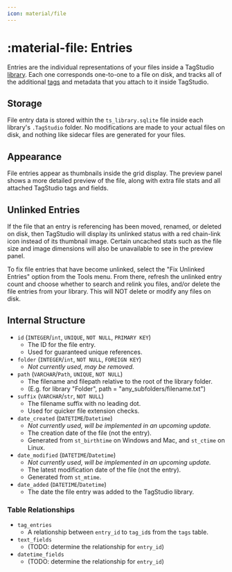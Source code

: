 ```yaml
---
icon: material/file
---
```


# :material-file: Entries

Entries are the individual representations of your files inside a TagStudio [library](./index.md). Each one corresponds one-to-one to a file on disk, and tracks all of the additional [tags](tag.md) and metadata that you attach to it inside TagStudio.

## Storage

File entry data is stored within the `ts_library.sqlite` file inside each library's `.TagStudio` folder. No modifications are made to your actual files on disk, and nothing like sidecar files are generated for your files.

## Appearance

File entries appear as thumbnails inside the grid display. The preview panel shows a more detailed preview of the file, along with extra file stats and all attached TagStudio tags and fields.

## Unlinked Entries

If the file that an entry is referencing has been moved, renamed, or deleted on disk, then TagStudio will display its unlinked status with a red chain-link icon instead of its thumbnail image. Certain uncached stats such as the file size and image dimensions will also be unavailable to see in the preview panel.

To fix file entries that have become unlinked, select the "Fix Unlinked Entries" option from the Tools menu. From there, refresh the unlinked entry count and choose whether to search and relink you files, and/or delete the file entries from your library. This will NOT delete or modify any files on disk.

## Internal Structure

-   `id` (`INTEGER`/`int`, `UNIQUE`, `NOT NULL`, `PRIMARY KEY`)
    -   The ID for the file entry.
    -   Used for guaranteed unique references.
-   `folder` (`INTEGER`/`int`, `NOT NULL`, `FOREIGN KEY`)
    -   _Not currently used, may be removed._
-   `path` (`VARCHAR`/`Path`, `UNIQUE`, `NOT NULL`)
    -   The filename and filepath relative to the root of the library folder.
    -   (E.g. for library "Folder", path = "any_subfolders/filename.txt")
-   `suffix` (`VARCHAR`/`str`, `NOT NULL`)
    -   The filename suffix with no leading dot.
    -   Used for quicker file extension checks.
-   `date_created` (`DATETIME`/`Datetime`)
    -   _Not currently used, will be implemented in an upcoming update._
    -   The creation date of the file (not the entry).
    -   Generated from `st_birthtime` on Windows and Mac, and `st_ctime` on Linux.
-   `date_modified` (`DATETIME`/`Datetime`)
    -   _Not currently used, will be implemented in an upcoming update._
    -   The latest modification date of the file (not the entry).
    -   Generated from `st_mtime`.
-   `date_added` (`DATETIME`/`Datetime`)
    -   The date the file entry was added to the TagStudio library.

### Table Relationships

-   `tag_entries`
    -   A relationship between `entry_id` to `tag_id`s from the `tags` table.
-   `text_fields`
    -   (TODO: determine the relationship for `entry_id`)
-   `datetime_fields`
    -   (TODO: determine the relationship for `entry_id`)
